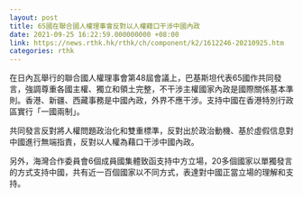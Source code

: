 ```yaml
---
layout: post
title: 65國在聯合國人權理事會反對以人權藉口干涉中國內政
date: 2021-09-25 16:22:59.000000000 +08:00
link: https://news.rthk.hk/rthk/ch/component/k2/1612246-20210925.htm
categories: rthk
---
```


在日內瓦舉行的聯合國人權理事會第48屆會議上，巴基斯坦代表65國作共同發言，強調尊重各國主權、獨立和領土完整，不干涉主權國家內政是國際關係基本準則。香港、新疆、西藏事務是中國內政，外界不應干涉。支持中國在香港特別行政區實行「一國兩制」。

共同發言反對將人權問題政治化和雙重標準，反對出於政治動機、基於虛假信息對中國進行無端指責，反對以人權為藉口干涉中國內政。

另外，海灣合作委員會6個成員國集體致函支持中方立場，20多個國家以單獨發言的方式支持中國，共有近一百個國家以不同方式，表達對中國正當立場的理解和支持。
